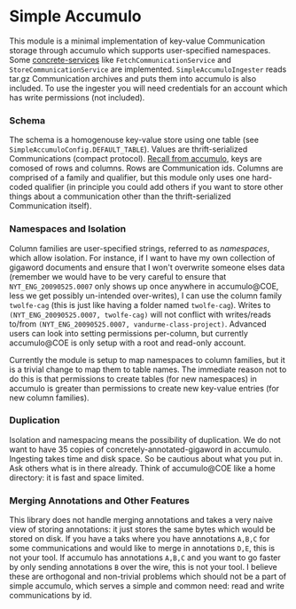 # Simple Accumulo
This module is a minimal implementation of key-value Communication storage
through accumulo which supports user-specified namespaces.
Some [concrete-services](https://gitlab.hltcoe.jhu.edu/concrete/concrete-services)
like `FetchCommunicationService` and `StoreCommunicationService` are
implemented. `SimpleAccumuloIngester` reads tar.gz Communication archives and
puts them into accumulo is also included. To use the ingester you will need
credentials for an account which has write permissions (not included).

### Schema
The schema is a homogenouse key-value store using one table (see
`SimpleAccumuloConfig.DEFAULT_TABLE`).  Values are thrift-serialized
Communications (compact protocol).
[Recall from accumulo](https://accumulo.apache.org/1.8/accumulo_user_manual.html#_data_model),
keys are comosed of rows and columns.  Rows are Communication ids.  Columns are
comprised of a family and qualifier, but this module only uses one hard-coded
qualifier (in principle you could add others if you want to store other things about
a communication other than the thrift-serialized Communication itself).

### Namespaces and Isolation
Column families are user-specified strings, referred to as *namespaces*, which allow isolation.
For instance, if I want to have my own collection of gigaword documents
and ensure that I won't overwrite someone elses data (remember we would have
to be very careful to ensure that `NYT_ENG_20090525.0007` only shows up once
anywhere in accumulo@COE, less we get possibly un-intended over-writes),
I can use the column family `twolfe-cag`
(this is just like having a folder named `twolfe-cag`).
Writes to `(NYT_ENG_20090525.0007, twolfe-cag)` will not conflict with
writes/reads to/from `(NYT_ENG_20090525.0007, vandurme-class-project)`.
Advanced users can look into setting permissions per-column,
but currently accumulo@COE is only setup with a root and read-only account.

Currently the module is setup to map namespaces to column families,
but it is a trivial change to map them to table names.
The immediate reason not to do this is that permissions to create tables (for new namespaces)
in accumulo is greater than permissions to create new key-value entries (for new column families).

### Duplication
Isolation and namespacing means the possibility of duplication.
We do not want to have 35 copies of concretely-annotated-gigaword in accumulo.
Ingesting takes time and disk space.
So be cautious about what you put in. Ask others what is in there already.
Think of accumulo@COE like a home directory: it is fast and space limited.

### Merging Annotations and Other Features
This library does not handle merging annotations and takes a very naive view of
storing annotations: it just stores the same bytes which would be stored on
disk. If you have a taks where you have annotations `A,B,C` for some communications
and would like to merge in annotations `D,E`, this is not your tool.
If accumulo has annotations `A,B,C` and you want to go faster by only sending
annotations `B` over the wire, this is not your tool.
I believe these are orthogonal and non-trivial problems which should not be
a part of simple accumulo, which serves a simple and common need:
read and write communications by id.
